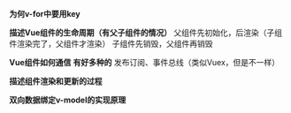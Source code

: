 **为何v-for中要用key**

**描述Vue组件的生命周期（有父子组件的情况）**
父组件先初始化，后渲染（子组件渲染完了，父组件才渲染）
子组件先销毁，父组件再销毁

**Vue组件如何通信**
**有好多种的**
发布订阅、事件总线（类似Vuex，但是不一样）


**描述组件渲染和更新的过程**


**双向数据绑定v-model的实现原理**